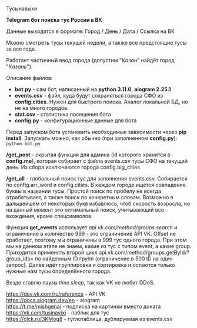 Тусынавыхи

**Telegram бот поиска тус России в ВК**



Данные выводятся в формате:
Город / День / Дата / Ссылка на ВК

Можно смотреть тусы текущей недели, а также все предстоящие тусы за все года.

Работает частичный ввод города (допустим "_Казан_" найдёт город "_Казань_").

Описание файлов:  
* **bot.py** - сам бот, написанный на **python 3.11.0**, **aiogram 2.25.1**  
* **events.csv** - файл, куда будут сохраняться города СФО из **config.cities**. Нужен для быстрого поиска. Аналог локальной БД, но не на много городов.  
* **stat.csv** - статистика посещения бота  
* **config.py** - конфигурационные данные для бота

Перед запуском бота установить необходимые зависимости через **pip install**.
Запускать можно, как обычно (при заполненном **config.py**):
`python bot.py`

**/get_post** - скрытая функция для админа (id которого хранится в **config.me**), которая собирает с файла events.csv тусы СФО на текущий день. Из сбора исключаются города config.big_cities

**/get_all** - глобальный поиск тус для заполнения events.csv. Собирается по config.arr_word и config.cities. В каждом городе ищется совпадение буквы в названии тусы. Простой поиск по пробелу не всегда отрабатывает, а также поиск по конкретным словам. Возможно в дальшейшем от некоторых букв избавлюсь, чтоб скорость возросла, но на данный момент это оптимальный поиск, учитывающий все вхождения, кроме спецсимволов.

Функция **get_events** использует _api.vk.com/method/groups.search_ и ограничение в количество 999 - это ограничение API VK. Offset не сработает, поэтому мы ограничены в 999 тус одного города.
При этом мы на данном этапе не знаем, какие из тус с типом event, а какие group. Приходится применять второй цикл api.vk.com/method/groups.getById/?group_ids= по найденным ID групп (ограничение в 500 ID на один запрос). Далее идёт группировка и сортировка и остаются только нужные нам тусы определённого города.

Везде ставлю паузы _time.sleep_, так как VK не любит DDoS.


https://dev.vk.com/ru/reference - API VK  
https://docs.aiogram.dev/en - aiogram  
https://t.me/mishgenai - подписка на картинки вместо доната  
https://vk.com/tusinavixi - паблик для тус  
https://clck.ru/3KMog8 - гуглотаблица, дублируемая из events.csv